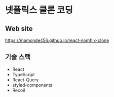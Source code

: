 # 넷플릭스 클론 코딩

## Web site
https://mamonde456.github.io/react-nomflix-clone

## 기술 스택
- React
- TypeScript
- React-Query
- styled-components
- Recoil

